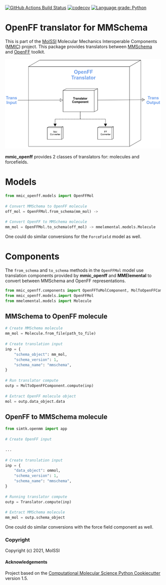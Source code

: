 [//]: # (Badges)
[![GitHub Actions Build Status](https://github.com/MolSSI/mmic_openff/workflows/CI/badge.svg)](https://github.com/MolSSI/mmic_openff/actions?query=workflow%3ACI)
[![codecov](https://codecov.io/gh/MolSSI/mmic_openff/branch/master/graph/badge.svg)](https://codecov.io/gh/MolSSI/mmic_openff/branch/master)
[![Language grade: Python](https://img.shields.io/lgtm/grade/python/g/MolSSI/mmic_openff.svg?logo=lgtm&logoWidth=18)](https://lgtm.com/projects/g/MolSSI/mmic_openff/context:python)

OpenFF translator for MMSchema
==============================
This is part of the [MolSSI](http://molssi.org) Molecular Mechanics Interoperable Components ([MMIC](https://github.com/MolSSI/mmic)) project. This package provides translators between [MMSchema](https://molssi.github.io/mmschema) and [OpenFF](https://github.com/openforcefield/openff-toolkit) toolkit.

![image](mmic_openff/data/imgs/component.png)

**mmic_openff** provides 2 classes of translators for: molecules and forcefields.

# Models
```python
from mmic_openff.models import OpenFFMol

# Convert MMSchema to OpenFF molecule
off_mol = OpenFFMol.from_schema(mm_mol) -> 

# Convert OpenFF to MMSchema molecule
mm_mol = OpenFFMol.to_schema(off_mol) -> mmelemental.models.Molecule

```
One could do similar conversions for the `ForceField` model as well.

# Components
The `from_schema` and `to_schema` methods in the `OpenFFMol` model use translation components provided by **mmic_openff** and **MMElemental** to convert between MMSchema and OpenFF representations.

```python
from mmic_openff.components import OpenFFToMolComponent, MolToOpenFFComponent
from mmic_openff.models.import OpenFFMol
from mmelemental.models import Molecule
```

## MMSchema to OpenFF molecule
```python
# Create MMSchema molecule
mm_mol = Molecule.from_file(path_to_file)

# Create translation input
inp = {
    "schema_object": mm_mol,
    "schema_version": 1,
    "schema_name": "mmschema",
}

# Run translator compute
outp = MolToOpenFFComponent.compute(inp)

# Extract OpenFF molecule object
mol = outp.data_object.data
```

## OpenFF to MMSchema molecule
```python
from simtk.openmm import app

# Create OpenFF input

...

# Create translation input
inp = {
    "data_object": ommol,
    "schema_version": 1,
    "schema_name": "mmschema",
}

# Running translator compute
outp = Translator.compute(inp)

# Extract MMSchema molecule
mm_mol = outp.schema_object
```
One could do similar conversions with the force field component as well.

### Copyright
Copyright (c) 2021, MolSSI


#### Acknowledgements
 
Project based on the 
[Computational Molecular Science Python Cookiecutter](https://github.com/molssi/cookiecutter-cms) version 1.5.

